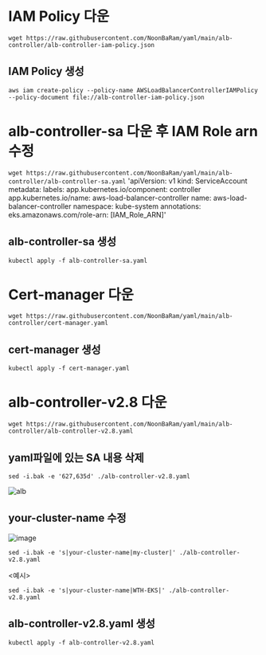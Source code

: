 # IAM Policy 다운
`wget https://raw.githubusercontent.com/NoonBaRam/yaml/main/alb-controller/alb-controller-iam-policy.json`
## IAM Policy 생성
`aws iam create-policy --policy-name AWSLoadBalancerControllerIAMPolicy --policy-document file://alb-controller-iam-policy.json`


# alb-controller-sa 다운 후 IAM Role arn 수정
`wget https://raw.githubusercontent.com/NoonBaRam/yaml/main/alb-controller/alb-controller-sa.yaml`
'apiVersion: v1
kind: ServiceAccount
metadata:
  labels:
    app.kubernetes.io/component: controller
    app.kubernetes.io/name: aws-load-balancer-controller
  name: aws-load-balancer-controller
  namespace: kube-system
  annotations:
    eks.amazonaws.com/role-arn: [IAM_Role_ARN]'

## alb-controller-sa 생성 
`kubectl apply -f alb-controller-sa.yaml`


# Cert-manager 다운
`wget https://raw.githubusercontent.com/NoonBaRam/yaml/main/alb-controller/cert-manager.yaml`
## cert-manager 생성
`kubectl apply -f cert-manager.yaml`


# alb-controller-v2.8 다운
`wget https://raw.githubusercontent.com/NoonBaRam/yaml/main/alb-controller/alb-controller-v2.8.yaml`

## yaml파일에 있는 SA 내용 삭제
`sed -i.bak -e '627,635d' ./alb-controller-v2.8.yaml`

![alb](https://github.com/NoonBaRam/yaml/assets/132915445/2792d3d6-005d-480c-94f7-0dbbb539313d)

## your-cluster-name 수정
![image](https://github.com/NoonBaRam/yaml/assets/132915445/01541836-0db2-43d7-a4bc-46d162f25306)

`sed -i.bak -e 's|your-cluster-name|my-cluster|' ./alb-controller-v2.8.yaml`

<예시>

`sed -i.bak -e 's|your-cluster-name|WTH-EKS|' ./alb-controller-v2.8.yaml`


## alb-controller-v2.8.yaml 생성
`kubectl apply -f alb-controller-v2.8.yaml`
